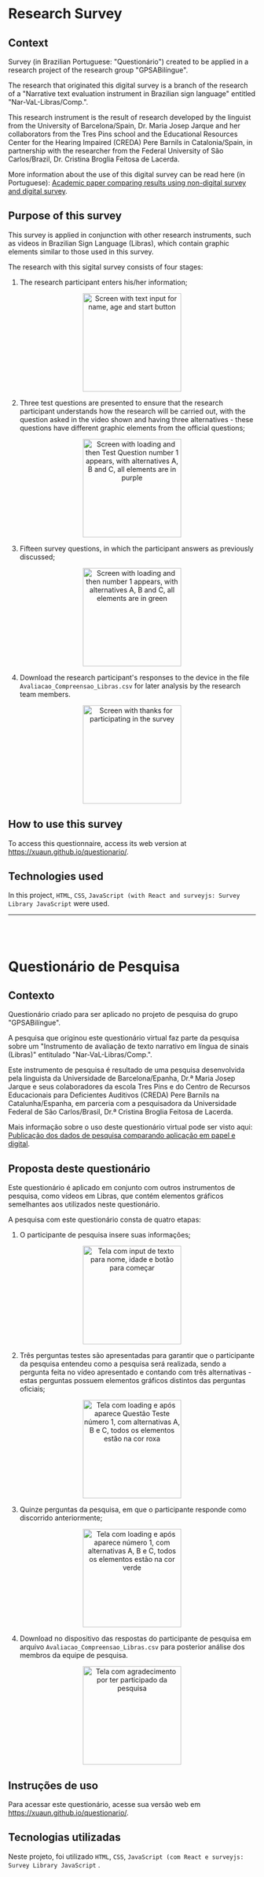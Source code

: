 # Research Survey
## Context
Survey (in Brazilian Portuguese: "Questionário") created to be applied in a research project of the research group "GPSABilíngue". 

The research that originated this digital survey is a branch of the research of a "Narrative text evaluation instrument in Brazilian sign language" entitled "Nar-VaL-Libras/Comp.".

This research instrument is the result of research developed by the linguist from the University of Barcelona/Spain, Dr. Maria Josep Jarque and her collaborators from the Tres Pins school and the Educational Resources Center for the Hearing Impaired (CREDA) Pere Barnils in Catalonia/Spain, in partnership with the researcher from the Federal University of São Carlos/Brazil, Dr. Cristina Broglia Feitosa de Lacerda.

More information about the use of this digital survey can be read here (in Portuguese): [Academic paper comparing results using non-digital survey and digital survey](https://publicacao.copels.com.br/index.php/linguistica/article/view/189).

## Purpose of this survey
This survey is applied in conjunction with other research instruments, such as videos in Brazilian Sign Language (Libras), which contain graphic elements similar to those used in this survey.

The research with this sigital survey consists of four stages:
1. The research participant enters his/her information;

<p align="center">
  <img src="./img/preview-1.png" alt="Screen with text input for name, age and start button" title="First stage screen" width="200" />
</p>

2. Three test questions are presented to ensure that the research participant understands how the research will be carried out, with the question asked in the video shown and having three alternatives - these questions have different graphic elements from the official questions;

<p align="center">
  <img src="./img/preview-2.gif" alt="Screen with loading and then Test Question number 1 appears, with alternatives A, B and C, all elements are in purple" title="Second stage screen" width="200" />
</p>

3. Fifteen survey questions, in which the participant answers as previously discussed;

<p align="center">
  <img src="./img/preview-3.gif" alt="Screen with loading and then number 1 appears, with alternatives A, B and C, all elements are in green" title="Third stage screen" width="200" />
</p>

4. Download the research participant's responses to the device in the file ```Avaliacao_Compreensao_Libras.csv``` for later analysis by the research team members.

<p align="center">
  <img src="./img/preview-4.png" alt="Screen with thanks for participating in the survey" title="Fourth stage screen" width="200" />
</p>

## How to use this survey
To access this questionnaire, access its web version at https://xuaun.github.io/questionario/.

## Technologies used
In this project, ```HTML```, ```CSS```, ```JavaScript (with React and surveyjs: Survey Library JavaScript``` were used.

____
<br><br>

# Questionário de Pesquisa
## Contexto
Questionário criado para ser aplicado no projeto de pesquisa do grupo "GPSABilíngue".

A pesquisa que originou este questionário virtual faz parte da pesquisa sobre um "Instrumento de avaliação de texto narrativo em língua de sinais (Libras)" entitulado "Nar-VaL-Libras/Comp.".

Este instrumento de pesquisa é resultado de uma pesquisa desenvolvida pela linguista da Universidade de Barcelona/Epanha, Dr.ª Maria Josep Jarque e seus colaboradores da escola Tres Pins e do Centro de Recursos Educacionais para Deficientes Auditivos (CREDA) Pere Barnils na Catalunha/Espanha, em parceria com a pesquisadora da Universidade Federal de São Carlos/Brasil, Dr.ª Cristina Broglia Feitosa de Lacerda.

Mais informação sobre o uso deste questionário virtual pode ser visto aqui: [Publicação dos dados de pesquisa comparando aplicação em papel e digital](https://publicacao.copels.com.br/index.php/linguistica/article/view/189).

## Proposta deste questionário
Este questionário é aplicado em conjunto com outros instrumentos de pesquisa, como vídeos em Libras, que contém elementos gráficos semelhantes aos utilizados neste questionário.

A pesquisa com este questionário consta de quatro etapas:
1. O participante de pesquisa insere suas informações;

<p align="center">
  <img src="./img/preview-1.png" alt="Tela com input de texto para nome, idade e botão para começar" title="Tela da primeira etapa" width="200" />
</p>

2. Três perguntas testes são apresentadas para garantir que o participante da pesquisa entendeu como a pesquisa será realizada, sendo a pergunta feita no vídeo apresentado e contando com três alternativas - estas perguntas possuem elementos gráficos distintos das perguntas oficiais;

<p align="center">
  <img src="./img/preview-2.gif" alt="Tela com loading e após aparece Questão Teste número 1, com alternativas A, B e C, todos os elementos estão na cor roxa" title="Tela da segunda etapa" width="200" />
</p>

3. Quinze perguntas da pesquisa, em que o participante responde como discorrido anteriormente;

<p align="center">
  <img src="./img/preview-3.gif" alt="Tela com loading e após aparece número 1, com alternativas A, B e C, todos os elementos estão na cor verde" title="Tela da terceira etapa" width="200" />
</p>

4. Download no dispositivo das respostas do participante de pesquisa em arquivo ```Avaliacao_Compreensao_Libras.csv``` para posterior análise dos membros da equipe de pesquisa.

<p align="center">
  <img src="./img/preview-4.png" alt="Tela com agradecimento por ter participado da pesquisa" title="Tela da quarta etapa" width="200" />
</p>

## Instruções de uso
Para acessar este questionário, acesse sua versão web em https://xuaun.github.io/questionario/.

## Tecnologias utilizadas
Neste projeto, foi utilizado ```HTML```, ```CSS```, ```JavaScript (com React e surveyjs: Survey Library JavaScript``` .
